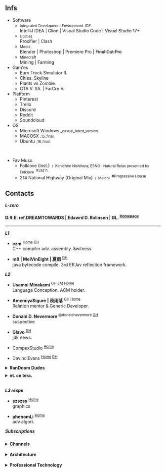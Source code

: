 


## Infs

- Software
  - <small>Integrated Development Environment. IDE.</small>  
    IntelliJ IDEA \| Clion \| Visual Studio Code \| ~~Visual Studio 17+~~
  - <small>Utilities</small>  
    Proxifier \| Clash
  - <small>Media</small>  
    Blender \| Photoshop \| Premiere Pro \| ~~Final Cut Pro~~
  - <small>Minecraft</small>  
    Mining \| Farming
- Gam'es
  - Euro Truck Simulator II.
  - Cities: Skyline
  - Plants vs Zombie.
  - GTA V. SA. \| FarCry V.
- Platform
  - Pinterest
  - Trello
  - Discord
  - Reddit
  - Soundcloud
- OS
  - Microsoft Windows <small>_casual_latest_version.</small>
  - MACOSX <small>_15_final.</small>
  - Ubuntu <small>_16_final.</small>

<br>

- Fav Musx.
  - Folklove (Inst.) <small>&nbsp;/&nbsp; Kenichiro Nishihara; ESNO · Natural Relax presented by Folklove</small> <sup>&nbsp;#Jaz h.</sup>
  - 214 National Highway (Original Mix) <small>&nbsp;/&nbsp; Melchi</small> <sup>&nbsp;#Progressive House</sup>
    
  

## Contacts

***L-zero***
#### D.R.E. ref.DREAMTOWARDS | Edawrd D. Rolinsen | GL. <sup>[Homepage]()</sup>

---

***L1***

- **czm** <sup>[Home](http://czm.sfclub.cc/archives/) [GH](http://czm.sfclub.cc/archives/) </sup>  
C++ compiler adv. assembly. &witness

-  **m8 | MeiVinEight | 夏雨** <sup>[GH](MeiVinEight)</sup>  
java bytecode compile. 3rd EffJav reflection framework.

***L2***

- **Usamoi Minakami** <sup>[GH](https://github.com/Usamoi) [EM](usamoi@outlook.com) [Home](https://usamoi.com/) </sup>  
Language Conception. ACM holder.

- **AmemiyaSigure | 秋雨落** <sup>[GH](https://github.com/AmemiyaSigure) [Home](https://blog.rain.cx/) </sup>  
Relation mentor & Generic Developer.

- **Donald D. Nevermore** <sup>@donaldnevermore [GH](https://github.com/donaldnevermore) </sup>  
  suspective
    
- **Glavo** <sup>[GH](https://github.com/Glavo) </sup>  
  jdk news.

- CompexStudio <sup> [Home](https://complexstudio.net/) </sup>

- DavinciEvans <sup>[Home](https://davincievans.top/) [GH](https://github.com/DavinciEvans) </sup>

<details markdown="1">
  <summary> <b>RanDoom Dudes</b> </summary><br>

  - Kevin CHEN <sup>[GH](https://github.com/KevinZonda) </sup>  
    funnyguy
  
</details>


<details markdown="1" style="margin-top: 8px;">
  <summary> <b>et. ce tera.</b> </summary> 

  - Chanots <sup>[GH](https://github.com/G0ld2N) </sup>  
    &kdns
  
  - Chanshiyu <sup>[Home](https://chanshiyu.com/) </sup>
  
  - Trii Hsia <sup>[Home](https://yumoe.com/) </sup>
  
  - *Lang J. Ron*
  
  - Makito's Notebook <sup>[Home](https://keep.moe/) </sup>
  
  - Ayaka Neko <sup>[Home](https://neko.ayaka.moe/) </sup>
  
  - Lowsfish <sup>[Home](https://lowsfish.com/) </sup>
  
  - Chris <sup>[Home](https://chrisoft.org/) </sup>


</details>

<br>

***L3 respe***


- **szszss** <sup>[Home](http://blog.hakugyokurou.net/) </sup>  
  graphics
  
- **phenomLi** <sup>[Home](https://github.com/phenomLi/Blog) </sup>  
  adv algori.
  

***Subscriptions***  

<details markdown="1" style="margin-top: 24px;">
  <summary> <b>Channels</b> </summary><br>

  - <small>Music</small>  
    Chillhop Music | MrSuicideSheep | Waifu Wednesdays | Aviencloud | Ujico\* /Snail's House | Firefly Music | YUUKI MUSIC | Unmei Ongaku
  - <small>Relaxation</small>  
    ElenaLin | Mediastorm | JiangSenZhe | Destiny Whispers<sup>m. asmr</sup>
  
  - <small>Norm Gaming</small>
    - OMGcraft \| Shulkercraft \| D. Jofa
    - <small>Film</small>
      - James Harding<sup>The Find Overgrown</sup>
      - Element Animation \| Black Plasma Studios \| Blue Monkey
    - <small>Building</small>  
      Keralis | JUNS MAB Minecraft | Archelaus | CraftyFoxe | Zaypixel | Silvarret | Folli | TheNeoCubest | Rinty-Craft
    - <small>Logs</small>  
      巢哥 | Onityan | Bes Joe Kampo
    - <small>pvp</small>  
      Target3DGaming, RKY, Bitzel, fruitberries
    - <small>Otr</small>  
      RSparrow, Vučko100, Jimmy01, JANTSUU \| Grant Abbitt

</details>

<br>

<details markdown="1">
  <summary> <b>Architecture</b> </summary><br>

  - Greenfield Minecraft
  - *Alpine*
  - Zeropoint55 <sup>[YT](https://www.youtube.com/channel/UC9SmMEm_jEWD03AJuH-0xow) Respectful broad r. clean Architecture.</sup>   
  - <small>Comp</small>  
    Kao<sup>[Home](https://beacons.page/kaomc) [YT](https://www.youtube.com/channel/UCmvcFn2ktjXO-BRCSc1AnoQ) </sup> | Mar. | Blisschen | cardboardman | きぃこ / kiiko

</details>

<br>

<details markdown="1">
  <summary> <b>Professional Technology</b> </summary><br>

  - <small>Comm</small>
    - The Cherno
    - Makin' Stuff Look Good
  - <small>StepIn</small>
    - Mahan Pandey \| Briac \| Inigo Quilez
    - Sebastian Lague
    - Thinmatrix.
  - <small>Advanced Surface</small>
    - Lin X \| ngildea
    - M. Cepero

</details>

<br>